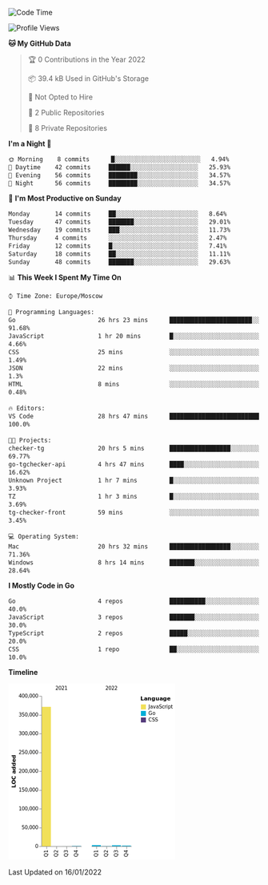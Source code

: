<!--START_SECTION:waka-->
![Code Time](http://img.shields.io/badge/Code%20Time-114%20hrs%2053%20mins-blue)

![Profile Views](http://img.shields.io/badge/Profile%20Views-0-blue)

**🐱 My GitHub Data** 

> 🏆 0 Contributions in the Year 2022
 > 
> 📦 39.4 kB Used in GitHub's Storage 
 > 
> 🚫 Not Opted to Hire
 > 
> 📜 2 Public Repositories 
 > 
> 🔑 8 Private Repositories  
 > 
**I'm a Night 🦉** 

```text
🌞 Morning    8 commits      █░░░░░░░░░░░░░░░░░░░░░░░░   4.94% 
🌆 Daytime    42 commits     ██████░░░░░░░░░░░░░░░░░░░   25.93% 
🌃 Evening    56 commits     ████████░░░░░░░░░░░░░░░░░   34.57% 
🌙 Night      56 commits     ████████░░░░░░░░░░░░░░░░░   34.57%

```
📅 **I'm Most Productive on Sunday** 

```text
Monday       14 commits     ██░░░░░░░░░░░░░░░░░░░░░░░   8.64% 
Tuesday      47 commits     ███████░░░░░░░░░░░░░░░░░░   29.01% 
Wednesday    19 commits     ███░░░░░░░░░░░░░░░░░░░░░░   11.73% 
Thursday     4 commits      ░░░░░░░░░░░░░░░░░░░░░░░░░   2.47% 
Friday       12 commits     █░░░░░░░░░░░░░░░░░░░░░░░░   7.41% 
Saturday     18 commits     ██░░░░░░░░░░░░░░░░░░░░░░░   11.11% 
Sunday       48 commits     ███████░░░░░░░░░░░░░░░░░░   29.63%

```


📊 **This Week I Spent My Time On** 

```text
⌚︎ Time Zone: Europe/Moscow

💬 Programming Languages: 
Go                       26 hrs 23 mins      ███████████████████████░░   91.68% 
JavaScript               1 hr 20 mins        █░░░░░░░░░░░░░░░░░░░░░░░░   4.66% 
CSS                      25 mins             ░░░░░░░░░░░░░░░░░░░░░░░░░   1.49% 
JSON                     22 mins             ░░░░░░░░░░░░░░░░░░░░░░░░░   1.3% 
HTML                     8 mins              ░░░░░░░░░░░░░░░░░░░░░░░░░   0.48%

🔥 Editors: 
VS Code                  28 hrs 47 mins      █████████████████████████   100.0%

🐱‍💻 Projects: 
checker-tg               20 hrs 5 mins       █████████████████░░░░░░░░   69.77% 
go-tgchecker-api         4 hrs 47 mins       ████░░░░░░░░░░░░░░░░░░░░░   16.62% 
Unknown Project          1 hr 7 mins         █░░░░░░░░░░░░░░░░░░░░░░░░   3.93% 
TZ                       1 hr 3 mins         █░░░░░░░░░░░░░░░░░░░░░░░░   3.69% 
tg-checker-front         59 mins             ░░░░░░░░░░░░░░░░░░░░░░░░░   3.45%

💻 Operating System: 
Mac                      20 hrs 32 mins      █████████████████░░░░░░░░   71.36% 
Windows                  8 hrs 14 mins       ███████░░░░░░░░░░░░░░░░░░   28.64%

```

**I Mostly Code in Go** 

```text
Go                       4 repos             ██████████░░░░░░░░░░░░░░░   40.0% 
JavaScript               3 repos             ███████░░░░░░░░░░░░░░░░░░   30.0% 
TypeScript               2 repos             █████░░░░░░░░░░░░░░░░░░░░   20.0% 
CSS                      1 repo              ██░░░░░░░░░░░░░░░░░░░░░░░   10.0%

```


**Timeline**

![Chart not found](https://raw.githubusercontent.com/jeezft/jeezft/main/charts/bar_graph.png) 


 Last Updated on 16/01/2022
<!--END_SECTION:waka-->
